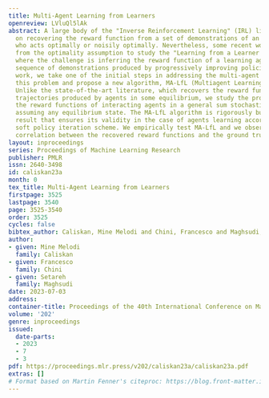 ```yaml
---
title: Multi-Agent Learning from Learners
openreview: LVluQl5lAk
abstract: A large body of the "Inverse Reinforcement Learning" (IRL) literature focuses
  on recovering the reward function from a set of demonstrations of an expert agent
  who acts optimally or noisily optimally. Nevertheless, some recent works move away
  from the optimality assumption to study the "Learning from a Learner (LfL)" problem,
  where the challenge is inferring the reward function of a learning agent from a
  sequence of demonstrations produced by progressively improving policies. In this
  work, we take one of the initial steps in addressing the multi-agent version of
  this problem and propose a new algorithm, MA-LfL (Multiagent Learning from a Learner).
  Unlike the state-of-the-art literature, which recovers the reward functions from
  trajectories produced by agents in some equilibrium, we study the problem of inferring
  the reward functions of interacting agents in a general sum stochastic game without
  assuming any equilibrium state. The MA-LfL algorithm is rigorously built on a theoretical
  result that ensures its validity in the case of agents learning according to a multi-agent
  soft policy iteration scheme. We empirically test MA-LfL and we observe high positive
  correlation between the recovered reward functions and the ground truth.
layout: inproceedings
series: Proceedings of Machine Learning Research
publisher: PMLR
issn: 2640-3498
id: caliskan23a
month: 0
tex_title: Multi-Agent Learning from Learners
firstpage: 3525
lastpage: 3540
page: 3525-3540
order: 3525
cycles: false
bibtex_author: Caliskan, Mine Melodi and Chini, Francesco and Maghsudi, Setareh
author:
- given: Mine Melodi
  family: Caliskan
- given: Francesco
  family: Chini
- given: Setareh
  family: Maghsudi
date: 2023-07-03
address: 
container-title: Proceedings of the 40th International Conference on Machine Learning
volume: '202'
genre: inproceedings
issued:
  date-parts:
  - 2023
  - 7
  - 3
pdf: https://proceedings.mlr.press/v202/caliskan23a/caliskan23a.pdf
extras: []
# Format based on Martin Fenner's citeproc: https://blog.front-matter.io/posts/citeproc-yaml-for-bibliographies/
---
```


